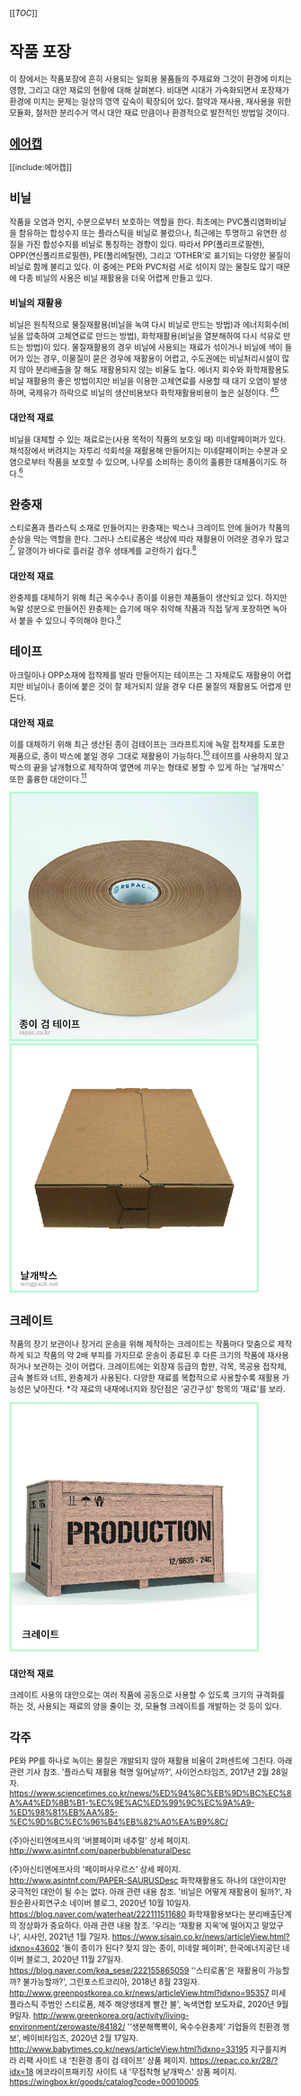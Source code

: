 [[_TOC_]]

# 작품 포장

이 장에서는 작품포장에 흔히 사용되는 일회용 물품들의 주재료와 그것이 환경에 미치는 영향, 그리고 대안 재료의 현황에 대해 살펴본다. 비대면 시대가 가속화되면서 포장재가 환경에 미치는 문제는 일상의 영역 깊숙이 확장되어 있다. 절약과 재사용, 재사용을 위한 모듈화, 철저한 분리수거 역시 대안 재료 만큼이나 환경적으로 발전적인 방법일 것이다. 

## [에어캡](에어캡)

[[include:에어캡]]
 

## 비닐
작품을 오염과 먼지, 수분으로부터 보호하는 역할을 한다. 최초에는 PVC폴리염화비닐을 함유하는 합성수지 또는 플라스틱을 비닐로 불렀으나, 최근에는 투명하고 유연한 성질을 가진 합성수지를 비닐로 통칭하는 경향이 있다. 따라서 PP(폴리프로필렌), OPP(연신폴리프로필렌), PE(폴리에틸렌), 그리고 ‘OTHER’로 표기되는 다양한 물질이 비닐로 함께 불리고 있다. 이 중에는 PE와 PVC처럼 서로 섞이지 않는 물질도 많기 때문에 다종 비닐의 사용은 비닐 재활용을 더욱 어렵게 만들고 있다.

### 비닐의 재활용
비닐은 원칙적으로 물질재활용(비닐을 녹여 다시 비닐로 만드는 방법)과 에너지회수(비닐을 압축하여 고체연료로 만드는 방법), 화학재활용(비닐을 열분해하여 다시 석유로 만드는 방법)이 있다. 물질재활용의 경우 비닐에 사용되는 재료가 섞이거나 비닐에 색이 들어가 있는 경우, 이물질이 묻은 경우에 재활용이 어렵고, 수도권에는 비닐처리시설이 많지 않아 분리배출을 잘 해도 재활용되지 않는 비율도 높다. 에너지 회수와 화학재활용도 비닐 재활용의 좋은 방법이지만 비닐을 이용한 고체연료를 사용할 때 대기 오염이 발생하며, 국제유가 하락으로 비닐의 생산비용보다 화학재활용비용이 높은 실정이다. [<sup id="footnote-main">4</sup>](#fn4)[<sup id="footnote-main">5</sup>](#fn5)

### 대안적 재료
비닐을 대체할 수 있는 재료로는(사용 목적이 작품의 보호일 때) 미네랄페이퍼가 있다. 채석장에서 버려지는 자투리 석회석을 재활용해 만들어지는 미네랄페이퍼는 수분과 오염으로부터 작품을 보호할 수 있으며, 나무를 소비하는 종이의 훌륭한 대체품이기도 하다.[<sup id="footnote-main">6</sup>](#fn6)


## 완충재
스티로폼과 플라스틱 소재로 만들어지는 완충재는 박스나 크레이트 안에 들어가 작품의 손상을 막는 역할을 한다. 그러나 스티로폼은 색상에 따라 재활용이 어려운 경우가 많고[<sup id="footnote-main">7</sup>](#fn7), 알갱이가 바다로 흘러갈 경우 생태계를 교란하기 쉽다.[<sup id="footnote-main">8</sup>](#fn8)

### 대안적 재료
완충제를 대체하기 위해 최근 옥수수나 종이를 이용한 제품들이 생산되고 있다. 하지만 녹말 성분으로 만들어진 완충제는 습기에 매우 취약해 작품과 직접 닿게 포장하면 녹아서 붙을 수 있으니 주의해야 한다.[<sup id="footnote-main">9</sup>](#fn9)


## 테이프
아크릴이나 OPP소재에 접착제를 발라 만들어지는 테이프는 그 자체로도 재활용이 어렵지만 비닐이나 종이에 붙은 것이 잘 제거되지 않을 경우 다른 물질의 재활용도 어렵게 만든다.

### 대안적 재료
이를 대체하기 위해 최근 생산된 종이 검테이프는 크라프트지에 녹말 접착제를 도포한 제품으로, 종이 박스에 붙일 경우 그대로 재활용이 가능하다.[<sup id="footnote-main">10</sup>](#fn10) 테이프를 사용하지 않고 박스의 끝을 날개형으로 제작하여 옆면에 끼우는 형태로 봉할 수 있게 하는 ‘날개박스’ 또한 훌륭한 대안이다.[<sup id="footnote-main">11</sup>](#fn11)

![종이 검 테이프](./uploads/part1-02.jpg)
![날개박스](./uploads/part1-03.jpg)

## 크레이트
작품의 장기 보관이나 장거리 운송을 위해 제작하는 크레이트는 작품마다 맞춤으로 제작하게 되고 작품의 약 2배 부피를 가지므로 운송이 종료된 후 다른 크기의 작품에 재사용하거나 보관하는 것이 어렵다.
크레이트에는 외장재 등급의 합판, 각목, 목공용 접착제, 금속 볼트와 너트, 완충제가 사용된다. 다양한 재료를 복합적으로 사용할수록 재활용 가능성은 낮아진다. 
*각 재료의 내재에너지와 장단점은 ‘공간구성' 항목의 ‘재료'를 보라.

![크레이트](./uploads/part1-04.jpg)
### 대안적 재료
크레이트 사용의 대안으로는 여러 작품에 공동으로 사용할 수 있도록 크기의 규격화를 하는 것, 사용되는 재료의 양을 줄이는 것, 모듈형 크레이트를 개발하는 것 등이 있다.

## 각주
<span id="fn1"></span>PE와 PP를 하나로 녹이는 물질은 개발되지 않아 재활용 비율이 2퍼센트에 그친다. 아래 관련 기사 참조. '플라스틱 재활용 혁명 일어날까?', 사이언스타임즈, 2017년 2월 28일자. https://www.sciencetimes.co.kr/news/%ED%94%8C%EB%9D%BC%EC%8A%A4%ED%8B%B1-%EC%9E%AC%ED%99%9C%EC%9A%A9-%ED%98%81%EB%AA%85-%EC%9D%BC%EC%96%B4%EB%82%A0%EA%B9%8C/

<span id="fn2"></span>(주)아신티엔에프사의 '버블페이퍼 네추럴' 상세 페이지. http://www.asintnf.com/paperbubblenaturalDesc

<span id="fn3"></span>(주)아신티엔에프사의 '페이퍼사우르스' 상세 페이지. http://www.asintnf.com/PAPER-SAURUSDesc
<span id="fn4"></span>화학재활용도 하나의 대안이지만 궁극적인 대안이 될 수는 없다. 아래 관련 내용 참조. '비닐은 어떻게 재활용이 될까?', 자원순환사회연구소 네이버 블로그, 2020년 10월 10일자. 
https://blog.naver.com/waterheat/222111511680
<span id="fn5"></span>화학재활용보다는 분리배출단계의 정상화가 중요하다. 아래 관련 내용 참조. '우리는 ‘재활용 지옥’에 떨어지고 말았구나', 시사인, 2021년 1월 7일자. https://www.sisain.co.kr/news/articleView.html?idxno=43602
<span id="fn6"></span>'돌이 종이가 된다? 젖지 않는 종이, 미네랄 페이퍼', 한국에너지공단 네이버 블로그, 2020년 11월 27일자. https://blog.naver.com/kea_sese/222155865059
<span id="fn7"></span>''스티로폼'은 재활용이 가능할까? 불가능할까?', 그린포스트코리아, 2018년 8월 23일자. http://www.greenpostkorea.co.kr/news/articleView.html?idxno=95357
<span id="fn8"></span>미세플라스틱 주범인 스티로폼, 제주 해양생태계 빨간 불', 녹색연합 보도자료, 2020년 9월 9일자. http://www.greenkorea.org/activity/living-environment/zerowaste/84182/
<span id="fn9"></span>'‘생분해뽁뽁이, 옥수수완충제‘ 기업들의 친환경 행보', 베이비타임즈, 2020년 2월 17일자. http://www.babytimes.co.kr/news/articleView.html?idxno=33195
<span id="fn10"></span>지구를지켜라 리팩 사이트 내 ‘친환경 종이 검 테이프’ 상품 페이지. https://repac.co.kr/28/?idx=18
<span id="fn11"></span>에코라이프패키징 사이트 내 '무접착형 낱개박스' 상품 페이지. https://wingbox.kr/goods/catalog?code=00010005
